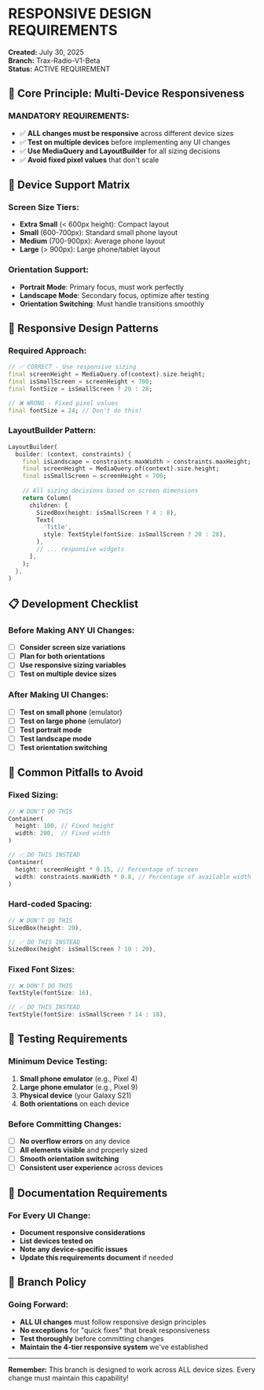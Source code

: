 # RESPONSIVE DESIGN REQUIREMENTS
**Created:** July 30, 2025  
**Branch:** Trax-Radio-V1-Beta  
**Status:** ACTIVE REQUIREMENT

## 🎯 **Core Principle: Multi-Device Responsiveness**

### **MANDATORY REQUIREMENTS:**
- ✅ **ALL changes must be responsive** across different device sizes
- ✅ **Test on multiple devices** before implementing any UI changes
- ✅ **Use MediaQuery and LayoutBuilder** for all sizing decisions
- ✅ **Avoid fixed pixel values** that don't scale

## 📱 **Device Support Matrix**

### **Screen Size Tiers:**
- **Extra Small** (< 600px height): Compact layout
- **Small** (600-700px): Standard small phone layout  
- **Medium** (700-900px): Average phone layout
- **Large** (> 900px): Large phone/tablet layout

### **Orientation Support:**
- **Portrait Mode**: Primary focus, must work perfectly
- **Landscape Mode**: Secondary focus, optimize after testing
- **Orientation Switching**: Must handle transitions smoothly

## 🔧 **Responsive Design Patterns**

### **Required Approach:**
```dart
// ✅ CORRECT - Use responsive sizing
final screenHeight = MediaQuery.of(context).size.height;
final isSmallScreen = screenHeight < 700;
final fontSize = isSmallScreen ? 20 : 28;

// ❌ WRONG - Fixed pixel values
final fontSize = 24; // Don't do this!
```

### **LayoutBuilder Pattern:**
```dart
LayoutBuilder(
  builder: (context, constraints) {
    final isLandscape = constraints.maxWidth > constraints.maxHeight;
    final screenHeight = MediaQuery.of(context).size.height;
    final isSmallScreen = screenHeight < 700;
    
    // All sizing decisions based on screen dimensions
    return Column(
      children: [
        SizedBox(height: isSmallScreen ? 4 : 8),
        Text(
          'Title',
          style: TextStyle(fontSize: isSmallScreen ? 20 : 28),
        ),
        // ... responsive widgets
      ],
    );
  },
)
```

## 📋 **Development Checklist**

### **Before Making ANY UI Changes:**
- [ ] **Consider screen size variations**
- [ ] **Plan for both orientations**
- [ ] **Use responsive sizing variables**
- [ ] **Test on multiple device sizes**

### **After Making UI Changes:**
- [ ] **Test on small phone** (emulator)
- [ ] **Test on large phone** (emulator)
- [ ] **Test portrait mode**
- [ ] **Test landscape mode**
- [ ] **Test orientation switching**

## 🚨 **Common Pitfalls to Avoid**

### **Fixed Sizing:**
```dart
// ❌ DON'T DO THIS
Container(
  height: 100, // Fixed height
  width: 200,  // Fixed width
)

// ✅ DO THIS INSTEAD
Container(
  height: screenHeight * 0.15, // Percentage of screen
  width: constraints.maxWidth * 0.8, // Percentage of available width
)
```

### **Hard-coded Spacing:**
```dart
// ❌ DON'T DO THIS
SizedBox(height: 20),

// ✅ DO THIS INSTEAD
SizedBox(height: isSmallScreen ? 10 : 20),
```

### **Fixed Font Sizes:**
```dart
// ❌ DON'T DO THIS
TextStyle(fontSize: 16),

// ✅ DO THIS INSTEAD
TextStyle(fontSize: isSmallScreen ? 14 : 18),
```

## 🎯 **Testing Requirements**

### **Minimum Device Testing:**
1. **Small phone emulator** (e.g., Pixel 4)
2. **Large phone emulator** (e.g., Pixel 9)
3. **Physical device** (your Galaxy S21)
4. **Both orientations** on each device

### **Before Committing Changes:**
- [ ] **No overflow errors** on any device
- [ ] **All elements visible** and properly sized
- [ ] **Smooth orientation switching**
- [ ] **Consistent user experience** across devices

## 📝 **Documentation Requirements**

### **For Every UI Change:**
- **Document responsive considerations**
- **List devices tested on**
- **Note any device-specific issues**
- **Update this requirements document** if needed

## 🔄 **Branch Policy**

### **Going Forward:**
- **ALL UI changes** must follow responsive design principles
- **No exceptions** for "quick fixes" that break responsiveness
- **Test thoroughly** before committing changes
- **Maintain the 4-tier responsive system** we've established

---

**Remember:** This branch is designed to work across ALL device sizes. Every change must maintain this capability! 